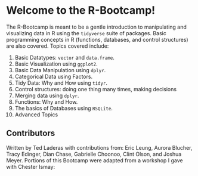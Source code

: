 # Welcome to the R-Bootcamp!

The R-Bootcamp is meant to be a gentle introduction to manipulating and visualizing data in R using the `tidyverse` suite of packages. Basic programming concepts in R (functions, databases, and control structures) are also covered. Topics covered include:

1. Basic Datatypes: `vector` and `data.frame`.
2. Basic Visualization using `ggplot2`.
3. Basic Data Manipulation using `dplyr`.
4. Categorical Data using Factors.
5. Tidy Data: Why and How using `tidyr`.
6. Control structures: doing one thing many times, making decisions
7. Merging data using `dplyr`.
8. Functions: Why and How.
9. The basics of Databases using `RSQLite`.
10. Advanced Topics

## Contributors

Written by Ted Laderas with contributions from: Eric Leung, Aurora Blucher, Tracy Edinger, Dian Chase, Gabrielle Choonoo, Clint Olson, and Joshua Meyer. Portions of this Bootcamp were adapted from a workshop I gave with Chester Ismay: 


